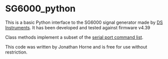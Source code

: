 # SG6000_python
This is a basic Python interface to the SG6000 signal generator made by [DS Instruments](https://www.dsinstruments.com).
It has been developed and tested against firmware v4.39

Class methods implement a subset of the [serial port command list](https://www.dsinstruments.com/support/dsi-scpi-command-list/).

This code was written by Jonathan Horne and is free for use without restriction.
